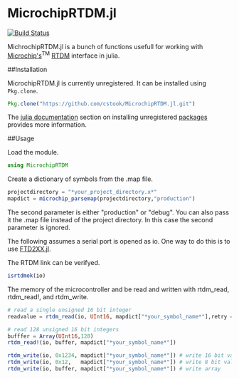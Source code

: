 # MicrochipRTDM.jl

[![Build Status](https://travis-ci.org/cstook/MicrochipRTDM.jl.svg?branch=master)](https://travis-ci.org/cstook/MicrochipRTDM.jl)

MichrochipRTDM.jl is a bunch of functions usefull for working with [Microchip's](http://www.microchip.com)<sup>TM</sup> [RTDM](http://ww1.microchip.com/downloads/en/DeviceDoc/70567A.pdf) interface in julia.

##Installation

MicrochipRTDM.jl is currently unregistered.  It can be installed using ```Pkg.clone```.
```julia
Pkg.clone("https://github.com/cstook/MicrochipRTDM.jl.git")
```
The [julia documentation](http://docs.julialang.org) section on installing unregistered [packages](http://docs.julialang.org/en/release-0.4/manual/packages/#packages) provides more information.

##Usage

Load the module.
```julia
using MicrochipRTDM
```

Create a dictionary of symbols from the .map file.
```julia
projectdirectory = "*your_project_directory.x*"
mapdict = microchip_parsemap(projectdirectory,"production")
```
The second parameter is either "production" or "debug".  You can also pass it the .map file instead of the project directory.  In this case the second parameter is ignored.

The following assumes a serial port is opened as io.  One way to do this is to use [FTD2XX.jl](https://github.com/cstook/FTD2XX.jl).

The RTDM link can be verifyed.
```julia
isrtdmok(io)
```

The memory of the microcontroller and be read and written with rtdm_read, rtdm_read!, and rtdm_write.
```julia
# read a single unsigned 16 bit integer
readvalue = rtdm_read(io, UInt16, mapdict["*your_symbol_name*"],retry = 3)

# read 128 unsigned 16 bit integers
bufffer = Array(UInt16,128)
rtdm_read!(io, buffer, mapdict["*your_symbol_name*"])

rtdm_write(io, 0x1234, mapdict["*your_symbol_name*"]) # write 16 bit value
rtdm_write(io, 0x12,   mapdict["*your_symbol_name*"]) # write 8 bit value)
rtdm_write(io, buffer, mapdict["*your_symbol_name*"]) # write array




